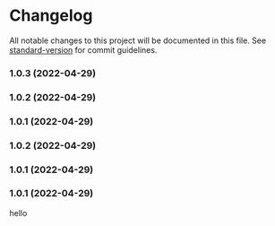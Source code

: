 # Changelog

All notable changes to this project will be documented in this file. See [standard-version](https://github.com/conventional-changelog/standard-version) for commit guidelines.

### 1.0.3 (2022-04-29)

### 1.0.2 (2022-04-29)

### 1.0.1 (2022-04-29)

### 1.0.2 (2022-04-29)

### 1.0.1 (2022-04-29)

### 1.0.1 (2022-04-29)

hello

